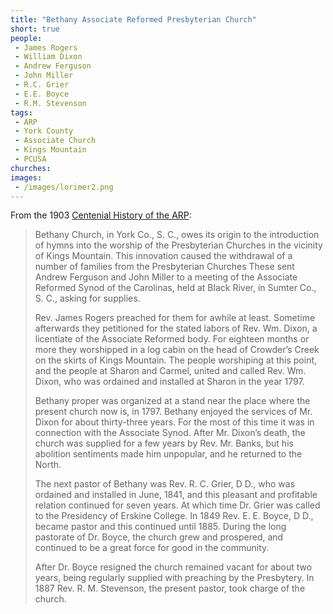 ```yaml
---
title: "Bethany Associate Reformed Presbyterian Church"
short: true
people:
 - James Rogers
 - William Dixon
 - Andrew Ferguson
 - John Miller
 - R.C. Grier
 - E.E. Boyce
 - R.M. Stevenson
tags:
 - ARP
 - York County
 - Associate Church
 - Kings Mountain
 - PCUSA
churches:
images:
 - /images/lorimer2.png
---
```


From the 1903 [Centenial History of the ARP](https://books.google.com/books?id=eco5AQAAMAAJ):

> Bethany Church, in York Co., S. C., owes its origin to the introduction of hymns into the worship of the Presbyterian Churches in the vicinity of Kings Mountain. This innovation caused the withdrawal of a number of families from the Presbyterian Churches These sent Andrew Ferguson and John Miller to a meeting of the Associate Reformed Synod of the Carolinas, held at Black River, in Sumter Co., S. C., asking for supplies.
>
> Rev. James Rogers preached for them for awhile at least. Sometime afterwards they petitioned for the stated labors of Rev. Wm. Dixon, a licentiate of the Associate Reformed body. For eighteen months or more they worshipped in a log cabin on the head of Crowder’s Creek on the skirts of Kings Mountain. The people worshiping at this point, and the people at Sharon and Carmel, united and called Rev. Wm. Dixon, who was ordained and installed at Sharon in the year 1797.
>
> Bethany proper was organized at a stand near the place where the present church now is, in 1797. Bethany enjoyed the services of Mr. Dixon for about thirty-three years. For the most of this time it was in connection with the Associate Synod. After Mr. Dixon’s death, the church was supplied for a few years by Rev. Mr. Banks, but his abolition sentiments made him unpopular, and he returned to the North.
>
> The next pastor of Bethany was Rev. R. C. Grier, D D., who was ordained and installed in June, 1841, and this pleasant and profitable relation continued for seven years. At which time Dr. Grier was called to the Presidency of Erskine College. In 1849 Rev. E. E. Boyce, D D., became pastor and this continued until 1885. During the long pastorate of Dr. Boyce, the church grew and prospered, and continued to be a great force for good in the community.
>
> After Dr. Boyce resigned the church remained vacant for about two years, being regularly supplied with preaching by the Presbytery. In 1887 Rev. R. M. Stevenson, the present pastor, took charge of the church.

